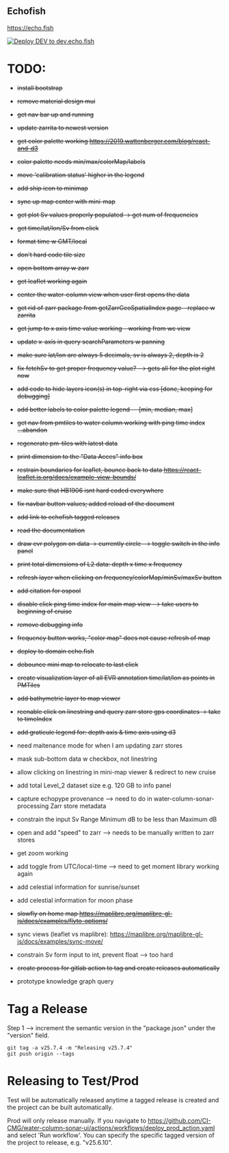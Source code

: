 ## Echofish

https://echo.fish

[![Deploy DEV to dev.echo.fish](https://github.com/CI-CMG/water-column-sonar-ui/actions/workflows/deploy_dev_action.yaml/badge.svg)](https://github.com/CI-CMG/water-column-sonar-ui/actions/workflows/deploy_dev_action.yaml)

# TODO:
 - ~~install bootstrap~~
 - ~~remove material design mui~~
 - ~~get nav bar up and running~~
 - ~~update zarrita to newest version~~
 - ~~get color palette working <https://2019.wattenberger.com/blog/react-and-d3>~~
 - ~~color palette needs min/max/colorMap/labels~~
 - ~~move 'calibration status' higher in the legend~~
 - ~~add ship icon to minimap~~
 - ~~sync up map center with mini-map~~
 - ~~get plot Sv values properly populated -> get num of frequencies~~
 - ~~get time/lat/lon/Sv from click~~
 - ~~format time w GMT/local~~
 - ~~don't hard code tile size~~
 - ~~open bottom array w zarr~~
 - ~~get leaflet working again~~
 - ~~center the water-column view when user first opens the data~~
 - ~~get rid of zarr package from getZarrGeoSpatialIndex page - replace w zarrita~~
 - ~~get jump to x axis time value working - working from wc view~~
 - ~~update x-axis in query searchParameters w panning~~
 - ~~make sure lat/lon are always 5 decimals, sv is always 2, depth is 2~~
 - ~~fix fetchSv to get proper frequency value? --> gets all for the plot right now~~
 - ~~add code to hide layers icon(s) in top-right via css [done, keeping for debugging]~~
 - ~~add better labels to color palette legend -- [min, median, max]~~
 - ~~get nav from pmtiles to water column working with ping time index ...abandon~~
 - ~~regenerate pm-tiles with latest data~~
 - ~~print dimension to the "Data Acces" info box~~
 - ~~restrain boundaries for leaflet, bounce back to data <https://react-leaflet.js.org/docs/example-view-bounds/>~~
 - ~~make sure that HB1906 isnt hard coded everywhere~~
 - ~~fix navbar button values; added reload of the document~~
 - ~~add link to echofish tagged releases~~
 - ~~read the documentation~~
 - ~~draw evr polygon on data -> currently circle --> toggle switch in the info panel~~
 - ~~print total dimensions of L2 data: depth x time x frequency~~
 - ~~refresh layer when clicking on frequency/colorMap/minSv/maxSv button~~
 - ~~add citation for ospool~~
 - ~~disable click ping time index for main map view --> take users to beginning of cruise~~
 - ~~remove debugging info~~
 - ~~frequency button works, "color map" does not cause refresh of map~~
 - ~~deploy to domain echo.fish~~
 - ~~debounce mini map to relocate to last click~~
 - ~~create visualization layer of all EVR annotation time/lat/lon as points in PMTiles~~
 - ~~add bathymetric layer to map viewer~~
 - ~~reenable click on linestring and query zarr store gps coordinates -> take to timeIndex~~
 - ~~add graticule legend for: depth axis & time axis using d3~~
  
 - need maitenance mode for when I am updating zarr stores
 - mask sub-bottom data w checkbox, not linestring
 - allow clicking on linestring in mini-map viewer & redirect to new cruise
 - add total Level_2 dataset size e.g. 120 GB to info panel
 - capture echopype provenance --> need to do in water-column-sonar-processing Zarr store metadata
 - constrain the input Sv Range Minimum dB to be less than Maximum dB
 - open and add "speed" to zarr --> needs to be manually written to zarr stores
 - get zoom working
 - add toggle from UTC/local-time --> need to get moment library working again
 - add celestial information for sunrise/sunset
 - add celestial information for moon phase
 - ~~slowfly on home map <https://maplibre.org/maplibre-gl-js/docs/examples/flyto-options/>~~
 - sync views (leaflet vs maplibre): https://maplibre.org/maplibre-gl-js/docs/examples/sync-move/
 - constrain Sv form input to int, prevent float --> too hard
 - ~~create process for gitlab action to tag and create releases automatically~~
 - prototype knowledge graph query

# Tag a Release
Step 1 --> increment the semantic version in the "package.json" under the "version" field.
```commandline
git tag -a v25.7.4 -m "Releasing v25.7.4"
git push origin --tags
```

# Releasing to Test/Prod
Test will be automatically released anytime a tagged release is created and the project can be built automatically.

Prod will only release manually. If you navigate to https://github.com/CI-CMG/water-column-sonar-ui/actions/workflows/deploy_prod_action.yaml and select 'Run workflow'. You can specify the specific tagged version of the project to release, e.g. "v25.6.10".

